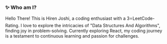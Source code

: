 ### ✨ Who am I?
Hello There! This is Hiren Joshi, a coding enthusiast with a 3⭐LeetCode-Rating. I love to explore the intricacies of "Data Structures And Algorithms", finding joy in problem-solving. Currently exploring React, my coding journey is a testament to continuous learning and passion for challenges.
